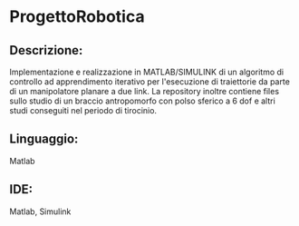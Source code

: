 # ProgettoRobotica

## Descrizione:
Implementazione e realizzazione in MATLAB/SIMULINK di un algoritmo di controllo ad apprendimento iterativo per l'esecuzione di traiettorie da parte di un manipolatore planare a due link. La repository inoltre contiene files sullo studio di un braccio antropomorfo con polso sferico a 6 dof e altri studi conseguiti nel periodo di tirocinio.

## Linguaggio:
Matlab

## IDE:
Matlab, Simulink




